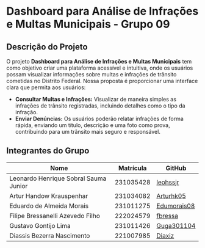 # Dashboard para Análise de Infrações e Multas Municipais - Grupo 09

## Descrição do Projeto

O projeto **Dashboard para Análise de Infrações e Multas Municipais** tem como objetivo criar uma plataforma acessível e intuitiva, onde os usuários possam visualizar informações sobre multas e infrações de trânsito cometidas no Distrito Federal. Nossa proposta é proporcionar uma interface clara que permita aos usuários:

- **Consultar Multas e Infrações:** Visualizar de maneira simples as infrações de trânsito registradas, incluindo detalhes como o tipo da infração.
- **Enviar Denúncias:** Os usuários poderão relatar infrações de forma rápida, enviando um título, descrição e uma foto como prova, contribuindo para um trânsito mais seguro e responsável.

## Integrantes do Grupo
| Nome                                      | Matrícula   | GitHub                   |
|-------------------------------------------|-------------|--------------------------|
| Leonardo Henrique Sobral Sauma Junior     | 231035428   | [leohssjr](https://github.com/leohssjr)       |
| Artur Handow Krauspenhar                 | 231034082   | [Arturhk05](https://github.com/Arturhk05)     |
| Eduardo de Almeida Morais                 | 231011275   | [Edumorais08](https://github.com/Edumorais08) |
| Filipe Bressanelli Azevedo Filho         | 222024579   | [fbressa](https://github.com/fbressa)         |
| Gustavo Gontijo Lima                      | 231011426   | [Guga301104](https://github.com/Guga301104)   |
| Diassis Bezerra Nascimento                | 221007985   | [Diaxiz](https://github.com/Diaxiz)           |
